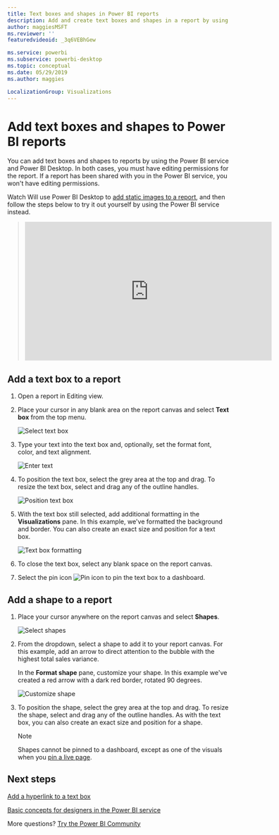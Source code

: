 ```yaml
---
title: Text boxes and shapes in Power BI reports
description: Add and create text boxes and shapes in a report by using the Microsoft Power BI service.
author: maggiesMSFT
ms.reviewer: ''
featuredvideoid: _3q6VEBhGew

ms.service: powerbi
ms.subservice: powerbi-desktop
ms.topic: conceptual
ms.date: 05/29/2019
ms.author: maggies

LocalizationGroup: Visualizations
---
```

# Add text boxes and shapes to Power BI reports
You can add text boxes and shapes to reports by using the Power BI service and Power BI Desktop. In both cases, you must have editing permissions for the report. If a report has been shared with you in the Power BI service, you won't have editing permissions. 

Watch Will use Power BI Desktop to [add static images to a report](/learn/modules/visuals-in-power-bi/12-formatting), and then follow the steps below to try it out yourself by using the Power BI service instead.
> 
> <iframe width="560" height="315" src="https://www.youtube.com/embed/_3q6VEBhGew" frameborder="0" allowfullscreen></iframe>
> 

## Add a text box to a report
1. Open a report in Editing view.

2. Place your cursor in any blank area on the report canvas and select **Text box** from the top menu.
   
   ![Select text box](media/power-bi-reports-add-text-and-shapes/pbi_textbox.png)
3. Type your text into the text box and, optionally, set the format font, color, and text alignment. 
   
   ![Enter text](media/power-bi-reports-add-text-and-shapes/pbi_textbox2new.png)
4. To position the text box, select the grey area at the top and drag. To resize the text box, select and drag any of the outline handles. 
   
   ![Position text box](media/power-bi-reports-add-text-and-shapes/textboxsmaller.gif)

5. With the text box still selected, add additional formatting in the **Visualizations** pane. In this example, we've formatted the background and border. You can also create an exact size and position for a text box.  

   ![Text box formatting](media/power-bi-reports-add-text-and-shapes/power-bi-borders.png)

6. To close the text box, select any blank space on the report canvas. 

7. Select the pin icon  ![Pin icon](media/power-bi-reports-add-text-and-shapes/pbi_pintile.png) to pin the text box to a dashboard. 

## Add a shape to a report
1. Place your cursor anywhere on the report canvas and select **Shapes**.
   
   ![Select shapes](media/power-bi-reports-add-text-and-shapes/power-bi-shapes.png)
2. From the dropdown, select a shape to add it to your report canvas. For this example, add an arrow to direct attention to the bubble with the highest total sales variance. 
   
   In the **Format shape** pane, customize your shape. In this example we've created a red arrow with a dark red border, rotated 90 degrees.
   
   ![Customize shape](media/power-bi-reports-add-text-and-shapes/power-bi-arrrow.png)
3. To position the shape, select the grey area at the top and drag. To resize the shape, select and drag any of the outline handles. As with the text box, you can also create an exact size and position for a shape.

   > [!NOTE]
   > Shapes cannot be pinned to a dashboard, except as one of the visuals when you [pin a live page](service-dashboard-pin-live-tile-from-report.md). 
   > 
   > 

## Next steps
[Add a hyperlink to a text box](service-add-hyperlink-to-text-box.md)

[Basic concepts for designers in the Power BI service](service-basic-concepts.md)

More questions? [Try the Power BI Community](https://community.powerbi.com/)
